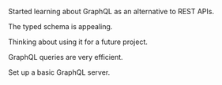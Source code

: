 Started learning about GraphQL as an alternative to REST APIs.

The typed schema is appealing.

Thinking about using it for a future project.

GraphQL queries are very efficient.

Set up a basic GraphQL server.